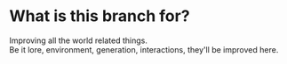 # What is this branch for?
Improving all the world related things.\
Be it lore, environment, generation, interactions, they'll be improved here.